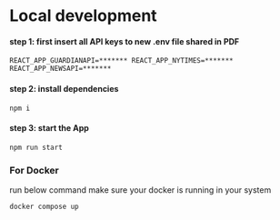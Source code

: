 Local development
=================

#### step 1: first insert all API keys to new .env file shared in PDF

`REACT_APP_GUARDIANAPI=*******
 REACT_APP_NYTIMES=*******
 REACT_APP_NEWSAPI=*******`

#### step 2: install dependencies

`npm i`

#### step 3: start the App

`npm run start`

### For Docker

run below command make sure your docker is running in your system

`docker compose up`
